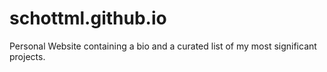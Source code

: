 # schottml.github.io
Personal Website containing a bio and a curated list of my most significant projects.
